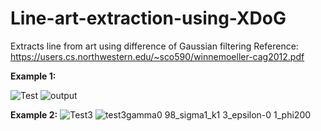 # Line-art-extraction-using-XDoG
Extracts line from art using difference of Gaussian filtering
Reference: https://users.cs.northwestern.edu/~sco590/winnemoeller-cag2012.pdf

**Example 1:**

![Test](https://user-images.githubusercontent.com/87270011/170293378-76767b40-722f-4118-9c54-7fefb0cba32f.jpg)
![output](https://user-images.githubusercontent.com/87270011/170293401-7659e501-e6af-47d9-8952-a434d19d9840.jpg)

**Example 2:**
![Test3](https://user-images.githubusercontent.com/87270011/170293424-c94ea4f9-1f81-4890-b6b3-1bb64e68cf0d.jpg)
![test3gamma0 98_sigma1_k1 3_epsilon-0 1_phi200](https://user-images.githubusercontent.com/87270011/170293480-9cc4f235-ab08-4bca-9f50-cb94ed0de6f5.jpeg)
